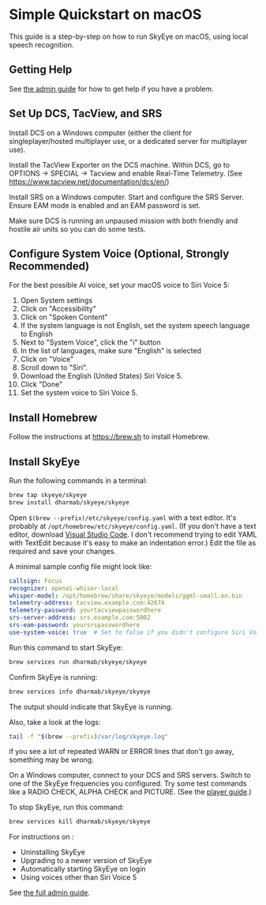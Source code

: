 # Simple Quickstart on macOS

This guide is a step-by-step on how to run SkyEye on macOS, using local speech recognition.

## Getting Help

See [the admin guide](ADMIN.md#getting-help) for how to get help if you have a problem.

## Set Up DCS, TacView, and SRS

Install DCS on a Windows computer (either the client for singleplayer/hosted multiplayer use, or a dedicated server for multiplayer use).

Install the TacView Exporter on the DCS machine. Within DCS, go to OPTIONS → SPECIAL → Tacview and enable Real-Time Telemetry.  (See https://www.tacview.net/documentation/dcs/en/)

Install SRS on a Windows computer. Start and configure the SRS Server. Ensure EAM mode is enabled and an EAM password is set.

Make sure DCS is running an unpaused mission with both friendly and hostile air units so you can do some tests.

## Configure System Voice (Optional, Strongly Recommended)

For the best possible AI voice, set your macOS voice to Siri Voice 5:

1. Open System settings
2. Click on "Accessibility"
3. Click on "Spoken Content"
4. If the system language is not English, set the system speech language to English
5. Next to "System Voice", click the "i" button
6. In the list of languages, make sure "English" is selected
7. Click on "Voice"
8. Scroll down to "Siri".
9. Download the English (United States) Siri Voice 5.
10. Click "Done"
11. Set the system voice to Siri Voice 5.

## Install Homebrew

Follow the instructions at https://brew.sh to install Homebrew.

## Install SkyEye

Run the following commands in a terminal:

```sh
brew tap skyeye/skyeye
brew install dharmab/skyeye/skyeye
```

Open `$(brew --prefix)/etc/skyeye/config.yaml` with a text editor. It's probably at `/opt/homebrew/etc/skyeye/config.yaml`. (If you don't have a text editor, download [Visual Studio Code](https://code.visualstudio.com). I don't recommend trying to edit YAML with TextEdit because it's easy to make an indentation error.) Edit the file as required and save your changes.

A minimal sample config file might look like:

```yaml
callsign: Focus
recognizer: openai-whiser-local
whisper-model: /opt/homebrew/share/skyeye/models/ggml-small.en.bin
telemetry-address: tacview.example.com:42674
telemetry-password: yourtacviewpasswordhere
srs-server-address: srs.example.com:5002
srs-eam-password: yoursrspasswordhere
use-system-voice: true  # Set to false if you didn't configure Siri Voice 5 above
```

Run this command to start SkyEye:

```sh
brew services run dharmab/skyeye/skyeye
```

Confirm SkyEye is running:

```sh
brew services info dharmab/skyeye/skyeye
```

The output should indicate that SkyEye is running.

Also, take a look at the logs:

```sh
tail -f "$(brew --prefix)/var/log/skyeye.log"
```

if you see a lot of repeated WARN or ERROR lines that don't go away, something may be wrong.

On a Windows computer, connect to your DCS and SRS servers. Switch to one of the SkyEye frequencies you configured. Try some test commands like a RADIO CHECK, ALPHA CHECK and PICTURE. (See the [player guide](PLAYER.md).)

To stop SkyEye, run this command:

```sh
brew services kill dharmab/skyeye/skyeye
```

For instructions on :

- Uninstalling SkyEye
- Upgrading to a newer version of SkyEye
- Automatically starting SkyEye on login
- Using voices other than Siri Voice 5

See [the full admin guide](ADMIN.md).
